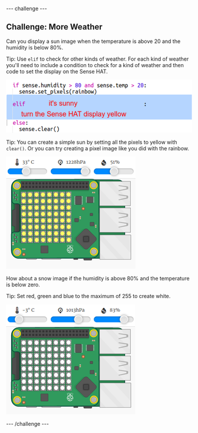 \--- challenge \---

## Challenge: More Weather

Can you display a sun image when the temperature is above 20 and the humidity is below 80%.

Tip: Use `elif` to check for other kinds of weather. For each kind of weather you'll need to include a condition to check for a kind of weather and then code to set the display on the Sense HAT.

![skärmdump](images/rainbow-elif.png)

Tip: You can create a simple sun by setting all the pixels to yellow with `clear()`. Or you can try creating a pixel image like you did with the rainbow.

![skärmdump](images/rainbow-sun.png)

How about a snow image if the humidity is above 80% and the temperature is below zero.

Tip: Set red, green and blue to the maximum of 255 to create white.

![skärmdump](images/rainbow-snow.png)

\--- /challenge \---